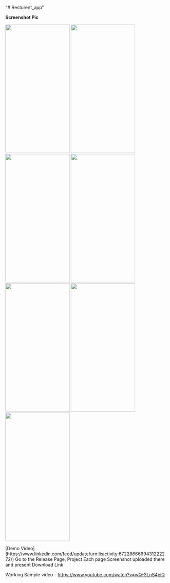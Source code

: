 "# Resturent_app" 


**Screenshot Pic**

<p float="left">
  <img src="https://user-images.githubusercontent.com/52675676/96264528-e93bca00-0fe1-11eb-9a91-fb81a1451e89.jpg" width="200" height="400" />
  <img src="https://user-images.githubusercontent.com/52675676/96264399-c4475700-0fe1-11eb-8e3e-9bc4225b066f.jpg" width="200" height="400" />
  <img src="https://user-images.githubusercontent.com/52675676/96264420-c9a4a180-0fe1-11eb-87c6-ee8d89a33f8b.jpg" width="200" height="400" />
  <img src="https://user-images.githubusercontent.com/52675676/96264485-dcb77180-0fe1-11eb-9642-ba442e1c0593.jpg" width="200" height="400" />
  <img src="https://user-images.githubusercontent.com/52675676/96264497-dfb26200-0fe1-11eb-886c-62bbb4198635.jpg" width="200" height="400" />
  <img src="https://user-images.githubusercontent.com/52675676/96264502-e214bc00-0fe1-11eb-9da3-c5b23a19f045.jpg" width="200" height="400" />
  <img src="https://user-images.githubusercontent.com/52675676/96264509-e3de7f80-0fe1-11eb-8f76-94eb0fd373eb.jpg" width="200" height="400" />
</p>
[Demo Video](https://www.linkedin.com/feed/update/urn:li:activity:6722866669431222272/)
Go to the Release Page,
Project Each page Screenshot uploaded there and present Download Link

Working Sample video - https://www.youtube.com/watch?v=wQ-3LnS4eiQ
